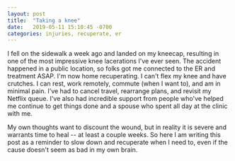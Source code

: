 ```yaml
---
layout: post
title:  "Taking a knee"
date:   2019-05-11 15:10:45 -0700
categories: injuries, recuperate, er
---
```


I fell on the sidewalk a week ago and landed on my kneecap, resulting in one of the most impressive knee lacerations I've ever seen. The accident happened in a public location, so folks got me connected to the ER and treatment ASAP. I'm now home recuperating. I can't flex my knee and have crutches. I can rest, work remotely, commute (when I want to), and am in minimal pain. I've had to cancel travel, rearrange plans, and revisit my Netflix queue. I've also had incredible support from people who've helped me continue to get things done and a spouse who spent all day at the clinic with me.

My own thoughts want to discount the wound, but in reality it is severe and warrants time to heal -- at least a couple weeks. So here I am writing this post as a reminder to slow down and recuperate when I need to, even if the cause doesn't seem as bad in my own brain.
